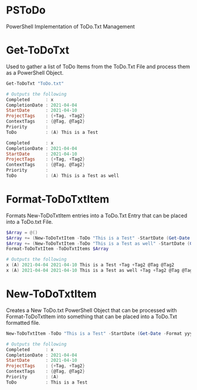 # PSToDo
PowerShell Implementation of ToDo.Txt Management


# Get-ToDoTxt
Used to gather a list of ToDo Items from the ToDo.Txt File and process them as a PowerShell Object.

```PowerShell
Get-ToDoTxt "ToDo.txt"

# Outputs the following
Completed      : x
CompletionDate : 2021-04-04
StartDate      : 2021-04-10
ProjectTags    : {+Tag, +Tag2}
ContextTags    : {@Tag, @Tag2}
Priority       :
ToDo           : (A) This is a Test

Completed      : x
CompletionDate : 2021-04-04
StartDate      : 2021-04-10
ProjectTags    : {+Tag, +Tag2}
ContextTags    : {@Tag, @Tag2}
Priority       :
ToDo           : (A) This is a Test as well
```

# Format-ToDoTxtItem
Formats New-ToDoTxtItem entries into a ToDo.Txt Entry that can be placed into a ToDo.txt File.

```PowerShell
$Array = @()
$Array += (New-ToDoTxtItem -ToDo "This is a Test" -StartDate (Get-Date -Format yyyy-MM-dd) -Completed 'x' -CompletionDate (Get-Date ((Get-Date).AddDays(-6)) -Format yyyy-MM-dd) -ProjectTags '+Tag','+Tag2' -ContextTags '@Tag','@Tag2' -Priority '(A)')
$Array += (New-ToDoTxtItem -ToDo "This is a Test as well" -StartDate (Get-Date -Format yyyy-MM-dd) -Completed 'x' -CompletionDate (Get-Date ((Get-Date).AddDays(-6)) -Format yyyy-MM-dd) -ProjectTags '+Tag','+Tag2' -ContextTags '@Tag','@Tag2' -Priority '(A)')
Format-ToDoTxtItem -ToDoTxtItems $Array

# Outputs the following
x (A) 2021-04-04 2021-04-10 This is a Test +Tag +Tag2 @Tag @Tag2
x (A) 2021-04-04 2021-04-10 This is a Test as well +Tag +Tag2 @Tag @Tag2
```






# New-ToDoTxtItem
Creates a New ToDo.txt PowerShell Object that can be processed with Format-ToDoTxtItem into something that can be placed into a ToDo.Txt formatted file.

```PowerShell
New-ToDoTxtItem -ToDo "This is a Test" -StartDate (Get-Date -Format yyyy-MM-dd) -Completed 'x' -CompletionDate (Get-Date ((Get-Date).AddDays(-6)) -Format yyyy-MM-dd) -ProjectTags '+Tag','+Tag2' -ContextTags '@Tag','@Tag2' -Priority '(A)'

# Outputs the following
Completed      : x
CompletionDate : 2021-04-04
StartDate      : 2021-04-10
ProjectTags    : {+Tag, +Tag2}
ContextTags    : {@Tag, @Tag2}
Priority       : (A)
ToDo           : This is a Test
```
